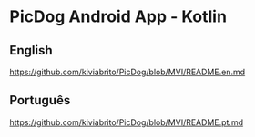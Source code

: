# PicDog Android App - Kotlin

## English

https://github.com/kiviabrito/PicDog/blob/MVI/README.en.md

## Português

https://github.com/kiviabrito/PicDog/blob/MVI/README.pt.md